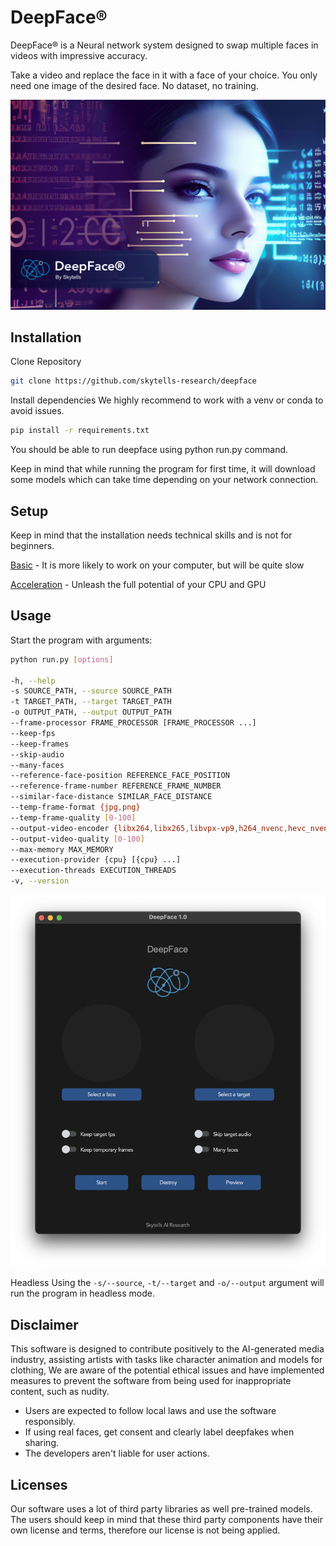 # DeepFace®
DeepFace® is a Neural network system designed to swap multiple faces in videos with impressive accuracy.

Take a video and replace the face in it with a face of your choice.
You only need one image of the desired face. No dataset, no training.


[![N|Solid](https://github.com/skytells-research/DeepFace/blob/main/assets/Deepface.png)](https://www.skytells.io)



## Installation

Clone Repository

```sh
git clone https://github.com/skytells-research/deepface
```


Install dependencies
We highly recommend to work with a venv or conda to avoid issues.

```sh
pip install -r requirements.txt
```

You should be able to run deepface using python run.py command. 

Keep in mind that while running the program for first time, it will download some models which can take time depending on your network connection.

## Setup
Keep in mind that the installation needs technical skills and is not for beginners.

[Basic](https://github.com/skytells-research/deepface/docs/setup.md) - It is more likely to work on your computer, but will be quite slow

[Acceleration](https://github.com/skytells-research/deepface/docs/Acceleration.md) - Unleash the full potential of your CPU and GPU

## Usage
Start the program with arguments:
```sh
python run.py [options]

-h, --help                                                                 show this help message and exit
-s SOURCE_PATH, --source SOURCE_PATH                                       select an source image
-t TARGET_PATH, --target TARGET_PATH                                       select an target image or video
-o OUTPUT_PATH, --output OUTPUT_PATH                                       select output file or directory
--frame-processor FRAME_PROCESSOR [FRAME_PROCESSOR ...]                    frame processors (choices: face_swapper, face_enhancer, ...)
--keep-fps                                                                 keep target fps
--keep-frames                                                              keep temporary frames
--skip-audio                                                               skip target audio
--many-faces                                                               process every face
--reference-face-position REFERENCE_FACE_POSITION                          position of the reference face
--reference-frame-number REFERENCE_FRAME_NUMBER                            number of the reference frame
--similar-face-distance SIMILAR_FACE_DISTANCE                              face distance used for recognition
--temp-frame-format {jpg,png}                                              image format used for frame extraction
--temp-frame-quality [0-100]                                               image quality used for frame extraction
--output-video-encoder {libx264,libx265,libvpx-vp9,h264_nvenc,hevc_nvenc}  encoder used for the output video
--output-video-quality [0-100]                                             quality used for the output video
--max-memory MAX_MEMORY                                                    maximum amount of RAM in GB
--execution-provider {cpu} [{cpu} ...]                                     available execution provider (choices: cpu, ...)
--execution-threads EXECUTION_THREADS                                      number of execution threads
-v, --version                                                              show program's version number and exit
```

[![N|Solid](https://github.com/skytells-research/DeepFace/blob/main/assets/screenshot.png)](https://www.skytells.io)


Headless
Using the `-s/--source`, `-t/--target` and `-o/--output` argument will run the program in headless mode.

## Disclaimer
This software is designed to contribute positively to the AI-generated media industry, assisting artists with tasks like character animation and models for clothing, We are aware of the potential ethical issues and have implemented measures to prevent the software from being used for inappropriate content, such as nudity.

* Users are expected to follow local laws and use the software responsibly. 
* If using real faces, get consent and clearly label deepfakes when sharing. 
* The developers aren't liable for user actions.

## Licenses
Our software uses a lot of third party libraries as well pre-trained models. 
The users should keep in mind that these third party components have their own license and terms, therefore our license is not being applied.

